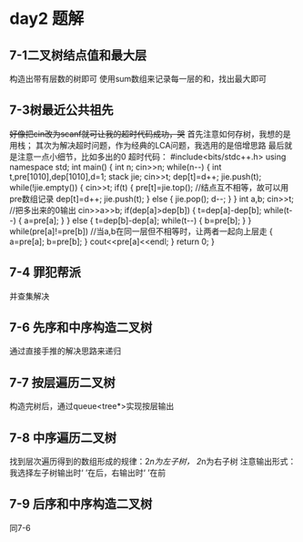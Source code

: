 # day2 题解
## 7-1二叉树结点值和最大层
构造出带有层数的树即可
使用sum数组来记录每一层的和，找出最大即可

## 7-3树最近公共祖先
~~好像把cin改为scanf就可让我的超时代码成功，哭~~
首先注意如何存树，我想的是用栈；
其次为解决超时问题，作为经典的LCA问题，我选用的是倍增思路
最后就是注意一点小细节，比如多出的0
超时代码：
            #include<bits/stdc++.h>
            using namespace std;
            int main()
            {
              int n;
              cin>>n;
              while(n--)
              {
                int t,pre[1010],dep[1010],d=1;
                stack<int> jie;
                cin>>t;
                dep[t]=d++;
                jie.push(t);
                while(!jie.empty())
                {
                  cin>>t;
                  if(t)
                  {
                    pre[t]=jie.top(); //结点互不相等，故可以用pre数组记录
                    dep[t]=d++;
                    jie.push(t); 
                  }
                  else
                  {
                    jie.pop();
                    d--;
                  }
                }
                int a,b;
                cin>>t; //把多出来的0输出
                cin>>a>>b;
                if(dep[a]>dep[b])
                {
                  t=dep[a]-dep[b];
                  while(t--)
                  {
                    a=pre[a];
                  }
                }
                else
                {
                  t=dep[b]-dep[a];
                  while(t--)
                  {
                    b=pre[b];
                  }
                }
                while(pre[a]!=pre[b])  //当a,b在同一层但不相等时，让两者一起向上层走 
                {
                  a=pre[a];
                  b=pre[b];
                }
                cout<<pre[a]<<endl;
              }
              return 0;
            }

## 7-4 罪犯帮派
并查集解决
## 7-6 先序和中序构造二叉树
通过直接手推的解决思路来递归
## 7-7 按层遍历二叉树
构造完树后，通过queue<tree*>实现按层输出
## 7-8 中序遍历二叉树
找到层次遍历得到的数组形成的规律：2*n为左子树， 2*n为右子树
注意输出形式：我选择左子树输出时‘ ’在后，右输出时‘ ’在前
## 7-9 后序和中序构造二叉树
同7-6
